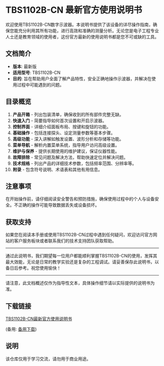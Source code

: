 # TBS1102B-CN 最新官方使用说明书

欢迎使用TBS1102B-CN数字示波器。本说明书提供了该设备的详尽操作指南，确保您能充分利用其所有功能，进行高效和准确的测量分析。无论您是电子工程专业人士还是教育领域的使用者，这份官方最新的使用说明书都是您不可或缺的工具。

## 文档简介

- **版本**: 最新版
- **适用型号**: TBS1102B-CN
- **目的**: 旨在帮助用户全面了解产品特性，安全正确地操作示波器，并解决在使用过程中可能遇到的问题。
  
## 目录概览

1. **产品开箱** - 列出包装清单，确保收到的所有部件完整无缺。
2. **快速入门** - 简要指导如何首次设置和开启示波器。
3. **控制界面** - 详细介绍面板布局、按键和旋钮的功能。
4. **基础操作** - 包括连接探头、设定测量参数等基本步骤。
5. **高级功能** - 深入讲解如触发设置、波形分析和存储等功能。
6. **菜单导航** - 解析内置菜单系统，指导用户访问高级设置。
7. **维护与保养** - 提供长期使用的维护建议，保证仪器性能。
8. **故障排除** - 常见问题及解决方法，帮助快速定位并解决问题。
9. **技术规格** - 列出产品的详细技术参数，包括频率范围、分辨率等。
10. **附录** - 包含符号说明、术语表和其他有用信息。

## 注意事项

在开始操作前，请仔细阅读安全警告和预防措施，确保使用过程中的个人与设备安全。不正确的操作可能导致数据丢失或设备损坏。

## 获取支持

如果您在阅读本手册或使用TBS1102B-CN过程中遇到任何疑问，欢迎访问官方网站的客户服务板块或者联系我们的技术支持团队获取帮助。

---

通过此说明书，我们期望每一位用户都能顺利掌握TBS1102B-CN的使用，发挥其最大效能，无论是日常的教学实验还是复杂的工程调试。请妥善保存此说明书，以备日后参考。祝您使用愉快！

---

请注意，此文档概述仅作为指导性文本，具体操作细节请以实际提供的说明书为准。

## 下载链接
[TBS1102B-CN最新官方使用说明书](https://pan.quark.cn/s/e032239cb105) 

(备用: [备用下载](https://pan.baidu.com/s/1XBjVqPQv4eN3KojmnXTR9w?pwd=1234))

## 说明

该仓库仅用于学习交流，请勿用于商业用途。
